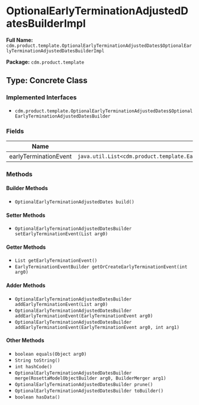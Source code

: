 # OptionalEarlyTerminationAdjustedDatesBuilderImpl

**Full Name:** `cdm.product.template.OptionalEarlyTerminationAdjustedDates$OptionalEarlyTerminationAdjustedDatesBuilderImpl`

**Package:** `cdm.product.template`

## Type: Concrete Class

### Implemented Interfaces

- `cdm.product.template.OptionalEarlyTerminationAdjustedDates$OptionalEarlyTerminationAdjustedDatesBuilder`

### Fields

| Name | Type | Description |
|------|------|-------------|
| earlyTerminationEvent | `java.util.List<cdm.product.template.EarlyTerminationEvent$EarlyTerminationEventBuilder>` |  |

### Methods

#### Builder Methods

- `OptionalEarlyTerminationAdjustedDates build()`

#### Setter Methods

- `OptionalEarlyTerminationAdjustedDatesBuilder setEarlyTerminationEvent(List arg0)`

#### Getter Methods

- `List getEarlyTerminationEvent()`
- `EarlyTerminationEventBuilder getOrCreateEarlyTerminationEvent(int arg0)`

#### Adder Methods

- `OptionalEarlyTerminationAdjustedDatesBuilder addEarlyTerminationEvent(List arg0)`
- `OptionalEarlyTerminationAdjustedDatesBuilder addEarlyTerminationEvent(EarlyTerminationEvent arg0)`
- `OptionalEarlyTerminationAdjustedDatesBuilder addEarlyTerminationEvent(EarlyTerminationEvent arg0, int arg1)`

#### Other Methods

- `boolean equals(Object arg0)`
- `String toString()`
- `int hashCode()`
- `OptionalEarlyTerminationAdjustedDatesBuilder merge(RosettaModelObjectBuilder arg0, BuilderMerger arg1)`
- `OptionalEarlyTerminationAdjustedDatesBuilder prune()`
- `OptionalEarlyTerminationAdjustedDatesBuilder toBuilder()`
- `boolean hasData()`

